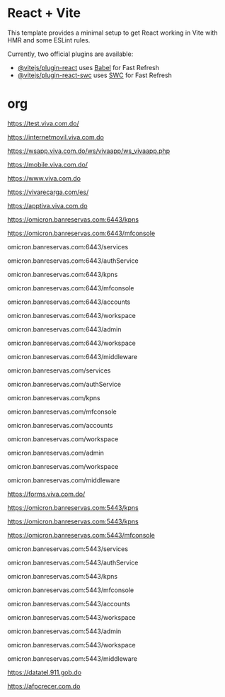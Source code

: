 # React + Vite

This template provides a minimal setup to get React working in Vite with HMR and some ESLint rules.

Currently, two official plugins are available:

- [@vitejs/plugin-react](https://github.com/vitejs/vite-plugin-react/blob/main/packages/plugin-react/README.md) uses [Babel](https://babeljs.io/) for Fast Refresh
- [@vitejs/plugin-react-swc](https://github.com/vitejs/vite-plugin-react-swc) uses [SWC](https://swc.rs/) for Fast Refresh
# org

https://test.viva.com.do/

https://internetmovil.viva.com.do

https://wsapp.viva.com.do/ws/vivaapp/ws_vivaapp.php

https://mobile.viva.com.do/

https://www.viva.com.do

https://vivarecarga.com/es/

https://apptiva.viva.com.do

https://omicron.banreservas.com:6443/kpns

https://omicron.banreservas.com:6443/mfconsole

omicron.banreservas.com:6443/services

omicron.banreservas.com:6443/authService

omicron.banreservas.com:6443/kpns

omicron.banreservas.com:6443/mfconsole

omicron.banreservas.com:6443/accounts

omicron.banreservas.com:6443/workspace

omicron.banreservas.com:6443/admin

omicron.banreservas.com:6443/workspace

omicron.banreservas.com:6443/middleware

omicron.banreservas.com/services

omicron.banreservas.com/authService

omicron.banreservas.com/kpns

omicron.banreservas.com/mfconsole

omicron.banreservas.com/accounts

omicron.banreservas.com/workspace

omicron.banreservas.com/admin

omicron.banreservas.com/workspace

omicron.banreservas.com/middleware

https://forms.viva.com.do/

https://omicron.banreservas.com:5443/kpns

https://omicron.banreservas.com:5443/kpns

https://omicron.banreservas.com:5443/mfconsole

omicron.banreservas.com:5443/services

omicron.banreservas.com:5443/authService

omicron.banreservas.com:5443/kpns

omicron.banreservas.com:5443/mfconsole

omicron.banreservas.com:5443/accounts

omicron.banreservas.com:5443/workspace

omicron.banreservas.com:5443/admin

omicron.banreservas.com:5443/workspace

omicron.banreservas.com:5443/middleware

https://datatel.911.gob.do

https://afpcrecer.com.do
